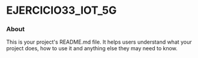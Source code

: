 EJERCICIO33_IOT_5G
==================

### About

This is your project's README.md file. It helps users understand what your
project does, how to use it and anything else they may need to know.